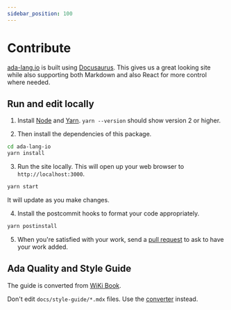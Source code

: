 ```yaml
---
sidebar_position: 100
---
```


# Contribute

[ada-lang.io](https://ada-lang.io) is built using [Docusaurus](https://docusaurus.io/).
This gives us a great looking site while also supporting both Markdown and also
React for more control where needed.

## Run and edit locally

1. Install [Node][url-node] and [Yarn][url-yarn]. `yarn --version` should show version 2 or higher.

2. Then install the dependencies of this package.

```bash
cd ada-lang-io
yarn install
```

3. Run the site locally. This will open up your web browser to `http://localhost:3000`.

```bash
yarn start
```

It will update as you make changes.

4. Install the postcommit hooks to format your code appropriately.

```bash
yarn postinstall
```

5. When you're satisfied with your work, send a [pull request][url-ghpr] to ask to
   have your work added.

## Ada Quality and Style Guide

The guide is converted from [WiKi Book][style-guide].

Don't edit `docs/style-guide/*.mdx` files.
Use the [converter][style-converter] instead.

[url-node]: https://nodejs.org/en/download/
[url-yarn]: https://yarnpkg.com/getting-started/install
[url-ghpr]: https://github.com/ada-lang-io/ada-lang-io/pulls
[style-guide]: https://en.wikibooks.org/wiki/Ada_Style_Guide
[style-converter]: https://github.com/ada-lang-io/import-style-guide
